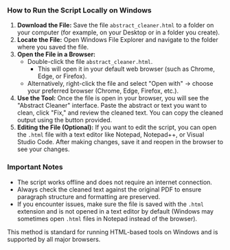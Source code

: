 
### How to Run the Script Locally on Windows

1. **Download the File:**
Save the file `abstract_cleaner.html` to a folder on your computer (for example, on your Desktop or in a folder you create).
2. **Locate the File:**
Open Windows File Explorer and navigate to the folder where you saved the file.
3. **Open the File in a Browser:**
    - Double-click the file `abstract_cleaner.html`.
        - This will open it in your default web browser (such as Chrome, Edge, or Firefox).
    - Alternatively, right-click the file and select "Open with" → choose your preferred browser (Chrome, Edge, Firefox, etc.).
4. **Use the Tool:**
Once the file is open in your browser, you will see the "Abstract Cleaner" interface. Paste the abstract or text you want to clean, click "Fix," and review the cleaned text. You can copy the cleaned output using the button provided.
5. **Editing the File (Optional):**
If you want to edit the script, you can open the `.html` file with a text editor like Notepad, Notepad++, or Visual Studio Code. After making changes, save it and reopen in the browser to see your changes.

### Important Notes

- The script works offline and does not require an internet connection.
- Always check the cleaned text against the original PDF to ensure paragraph structure and formatting are preserved.
- If you encounter issues, make sure the file is saved with the `.html` extension and is not opened in a text editor by default (Windows may sometimes open `.html` files in Notepad instead of the browser).

This method is standard for running HTML-based tools on Windows and is supported by all major browsers.

